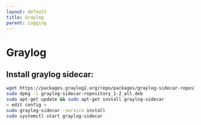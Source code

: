 ```yaml
---
layout: default
title: Graylog
parent: Logging
---
```


# Graylog

## Install graylog sidecar:

```bash
wget https://packages.graylog2.org/repo/packages/graylog-sidecar-repository_1-2_all.deb
sudo dpkg -i graylog-sidecar-repository_1-2_all.deb
sudo apt-get update && sudo apt-get install graylog-sidecar
< edit config >
sudo graylog-sidecar -service install
sudo systemctl start graylog-sidecar
```
